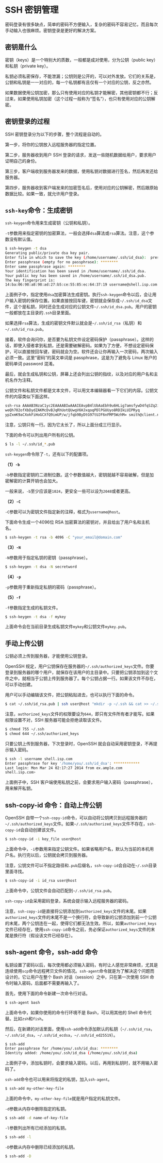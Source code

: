 # SSH 密钥管理

密码登录有很多缺点，简单的密码不方便输入，复杂的密码不容易记忆，而且每次手动输入也很麻烦。密钥登录是更好的解决方案。

## 密钥是什么

密钥（keys）是一个特别大的质数，一般都是成对使用，分为公钥（public key）和私钥（private key）。

私钥必须私密保存，不能泄漏；公钥则是公开的，可以对外发放。它们的关系是，公钥和私钥是一一对应的，每一个私钥都有且仅有一个对应的公钥，反之亦然。

如果数据使用公钥加密，那么只有使用对应的私钥才能解密，其他密钥都不行；反过来，如果使用私钥加密（这个过程一般称为“签名”），也只有使用对应的公钥解密。

## 密钥登录的过程

SSH 密钥登录分为以下的步骤，整个流程是自动的。

第一步，将你的公钥放入远程服务器的指定位置。

第二步，服务器收到用户 SSH 登录的请求，发送一些随机数据给用户，要求用户证明自己的身份。

第三步，客户端收到服务器发来的数据，使用私钥对数据进行签名，然后再发还给服务器。

第四步，服务器收到客户端发来的加密签名后，使用对应的公钥解密，然后跟原始数据比较。如果一致，就允许用户登录。

## `ssh-key`命令：生成密钥

`ssh-keygen`命令用来生成密钥（公钥和私钥）。

`-t`参数用来指定密钥的加密算法，一般会选择`dsa`算法或`rsa`算法。注意，这个参数没有默认值。

```bash
$ ssh-keygen -t dsa
Generating public/private dsa key pair.
Enter file in which to save the key (/home/username/.ssh/id_dsa):  press ENTER
Enter passphrase (empty for no passphrase): ********
Enter same passphrase again: ********
Your identification has been saved in /home/username/.ssh/id_dsa.
Your public key has been saved in /home/username/.ssh/id_dsa.pub.
The key fingerprint is:
14:ba:06:98:a8:98:ad:27:b5:ce:55:85:ec:64:37:19 username@shell.isp.com
```

上面例子中，指定使用`dsa`加密算法生成密钥。执行`ssh-keygen`命令以后，会让用户输入密钥的保存位置。如果直接按回车键，密钥就会保存成`~/.ssh/id_dsa`文件，这个是私钥，同时还会生成对应的公钥文件`~/.ssh/id_dsa.pub`。用户的密钥一般都放在主目录的`.ssh`目录里面。

如果选择`rsa`算法，生成的密钥文件默认就会是`~/.ssh/id_rsa`（私钥）和`~/.ssh/id_rsa.pub`。

接着，软件会询问你，是否要为私钥文件设定密码保护（passphrase）。这样的话，即使入侵者拿到私钥，还是需要破解密码。如果为了方便，不想设定密码保护，可以直接按回车键，密码就会为空。软件还会让你再输入一次密码，两次输入必须一致。这里“密码”的英文单词是 passphrase，这是为了避免与 Linux 账户的密码单词 password 混淆。

最后，就会生成私钥和公钥，屏幕上还会列出公钥的指纹，以及对应的用户名和主机名作为注释。

公钥文件和私钥文件都是文本文件，可以用文本编辑器看一下它们的内容。公钥文件的内容类似下面这样。

```bash
ssh-rsa AAAAB3NzaC1yc2EAAAABIwAAAIEAvpB4lUbAaEbh9u6HLig7amsfywD4fqSZq2ikACIUBn3GyRPfeF93l/
weQh702ofXbDydZAKMcDvBJqRhUotQUwqV6HJxqoqPDlPGUUyo8RDIkLUIPRyq
ypZxmK9aCXokFiHoGCXfQ9imUP/w/jfqb9ByDtG97tUJF6nFMP5WzhM= smith@client.net
```

注意，公钥只有一行。因为它太长了，所以上面分成三行显示。

下面的命令可以列出用户所有的公钥。

```bash
$ ls -l ~/.ssh/id_*.pub
```

`ssh-keygen`命令除了`-t`，还有以下的配置项。

**（1）`-b`**

`-b`参数指定密钥的二进制位数。这个参数值越大，密钥就越不容易破解，但是加密解密的计算开销也会加大。

一般来说，`-b`至少应该是`1024`，更安全一些可以设为`2048`或者更高。

**（2）`-C`**

`-C`参数可以为密钥文件指定新的注释，格式为`username@host`。

下面命令生成一个4096位 RSA 加密算法的密钥对，并且给出了用户名和主机名。

```bash
$ ssh-keygen -t rsa -b 4096 -C "your_email@domain.com"
```

**（3）`-N`**

`-N`参数用于指定私钥的密钥（passphrase）。

```bash
$ ssh-keygen -t dsa -N secretword
```

**（4）`-p`**

`-p`参数用于重新指定私钥的密码（passphrase）。

**（5）`-f`**

`-f`参数指定生成的私钥文件。

```bash
$ ssh-keygen -t dsa -f mykey
```

上面命令会在当前目录生成私钥文件`mykey`和公钥文件`mykey.pub`。

## 手动上传公钥

公钥必须上传到服务器，才能使用公钥登录。

OpenSSH 规定，用户公钥保存在服务器的`~/.ssh/authorized_keys`文件。你要登录到服务器的哪个用户，就保存在该用户的主目录中。只要把公钥添加到这个文件之中，就相当于公钥上传到服务器了。每个公钥占据一行。如果该文件不存在，可以手动创建。

用户可以手动编辑该文件，把公钥粘贴进去，也可以执行下面的命令。

```bash
$ cat ~/.ssh/id_rsa.pub | ssh user@host "mkdir -p ~/.ssh && cat >> ~/.ssh/authorized_keys"
```

注意，`authorized_keys`文件的权限要设为`644`，即只有文件所有者才能写。如果权限设置不对，SSH 服务器可能会拒绝读取该文件。

```bash
$ chmod 755 ~/.ssh
$ chmod 644 ~/.ssh/authorized_keys
```

只要公钥上传到服务器，下次登录时，OpenSSH 就会自动采用密钥登录，不再提示输入密码。

```bash
$ ssh -l username shell.isp.com
Enter passphrase for key '/home/you/.ssh/id_dsa': ************
Last login: Mon Mar 24 02:17:27 2014 from ex.ample.com
shell.isp.com>
```

上面例子中，SSH 客户端使用私钥之前，会要求用户输入密码（passphrase），用来解开私钥。

## ssh-copy-id 命令：自动上传公钥

OpenSSH 自带一个`ssh-copy-id`命令，可以自动将公钥拷贝到远程服务器的`~/.ssh/authorized_keys`文件。如果`~/.ssh/authorized_keys`文件不存在，`ssh-copy-id`会自动创建该文件。

```bash
$ ssh-copy-id -i key_file user@host
```

上面命令中，`-i`参数用来指定公钥文件。如果省略用户名，默认为当前的本机用户名。执行完以后，公钥就会拷贝到服务器。

注意，公钥文件可以不指定路径和`.pub`后缀名，`ssh-copy-id`会自动在`~/.ssh`目录里面寻找。

```bash
$ ssh-copy-id -i id_rsa user@host
```

上面命令中，公钥文件会自动匹配到`~/.ssh/id_rsa.pub`。

`ssh-copy-id`会采用密码登录，系统会提示输入远程服务器的密码。

注意，`ssh-copy-id`是直接将公钥添加到`authorized_keys`文件的末尾。如果`authorized_keys`文件的末尾不是一个换行符，会导致新的公钥添加到前一个公钥的末尾，两个公钥连在一起，使得它们都无法生效。所以，如果`authorized_keys`文件已经存在，使用`ssh-copy-id`命令之前，务必保证`authorized_keys`文件的末尾是换行符（假设该文件已经存在）。

## ssh-agent 命令，ssh-add 命令

私钥设置了密码以后，每次使用都必须输入密码，有时让人感觉非常麻烦，尤其是连续使用`scp`命令远程拷贝文件的情况。`ssh-agent`命令就是为了解决这个问题而设计的，它让用户在整个 Bash 对话（session）之中，只在第一次使用 SSH 命令时输入密码，后面都不需要再输入了。

首先，使用下面的命令新建一次命令行对话。

```bash
$ ssh-agent bash
```

上面命令中，如果你使用的命令行环境不是 Bash，可以用其他的 Shell 命令代替。比如`zsh`和`fish`。

然后，在新建的对话里面，使用`ssh-add`命令添加默认的私钥（`~/.ssh/id_rsa`，`~/.ssh/id_dsa`，`~/.ssh/id_ecdsa`，`~/.ssh/id_ed25519`）。

```bash
$ ssh-add
Enter passphrase for /home/you/.ssh/id_dsa: ********
Identity added: /home/you/.ssh/id_dsa (/home/you/.ssh/id_dsa)
```

上面例子中，添加私钥时，会要求输入密码。以后，再用到私钥时，就不用输入密码了。

`ssh-add`命令也可以用来将指定的私钥，加入`ssh-agent`。

```bash
$ ssh-add my-other-key-file
```

上面的命令中，`my-other-key-file`就是用户指定的私钥文件。

`-d`参数从内存中删除指定的私钥。

```bash
$ ssh-add -d name-of-key-file
```

`-l`参数列出所有已经添加的私钥。

```bash
$ ssh-add -l
```

`-D`参数从内存中删除已经添加的私钥。

```bash
$ ssh-add -D
```

